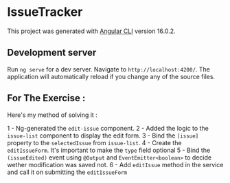 # IssueTracker

This project was generated with [Angular CLI](https://github.com/angular/angular-cli) version 16.0.2.

## Development server

Run `ng serve` for a dev server. Navigate to `http://localhost:4200/`. The application will automatically reload if you change any of the source files.

## For The Exercise : 
Here's my method of solving it : 

1 - Ng-generated the `edit-issue` component.
2 - Added the logic to the `issue-list` component to display the edit form.
3 - Bind the `[issue]` property to the `selectedIssue` from `issue-list`.
4 - Create the `editIssueForm`. It's important to make the `type` field optional
5 - Bind the `(issueEdited)` event using `@Output` and `EventEmitter<boolean>` to decide wether modification was saved not.
6 - Add `editIssue` method in the service and call it on submitting the `editIssueForm`